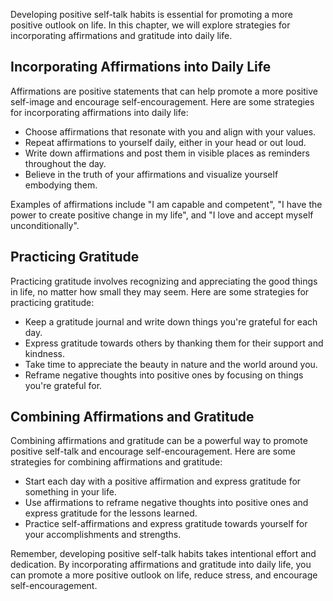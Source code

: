
Developing positive self-talk habits is essential for promoting a more positive outlook on life. In this chapter, we will explore strategies for incorporating affirmations and gratitude into daily life.

Incorporating Affirmations into Daily Life
------------------------------------------

Affirmations are positive statements that can help promote a more positive self-image and encourage self-encouragement. Here are some strategies for incorporating affirmations into daily life:

* Choose affirmations that resonate with you and align with your values.
* Repeat affirmations to yourself daily, either in your head or out loud.
* Write down affirmations and post them in visible places as reminders throughout the day.
* Believe in the truth of your affirmations and visualize yourself embodying them.

Examples of affirmations include "I am capable and competent", "I have the power to create positive change in my life", and "I love and accept myself unconditionally".

Practicing Gratitude
--------------------

Practicing gratitude involves recognizing and appreciating the good things in life, no matter how small they may seem. Here are some strategies for practicing gratitude:

* Keep a gratitude journal and write down things you're grateful for each day.
* Express gratitude towards others by thanking them for their support and kindness.
* Take time to appreciate the beauty in nature and the world around you.
* Reframe negative thoughts into positive ones by focusing on things you're grateful for.

Combining Affirmations and Gratitude
------------------------------------

Combining affirmations and gratitude can be a powerful way to promote positive self-talk and encourage self-encouragement. Here are some strategies for combining affirmations and gratitude:

* Start each day with a positive affirmation and express gratitude for something in your life.
* Use affirmations to reframe negative thoughts into positive ones and express gratitude for the lessons learned.
* Practice self-affirmations and express gratitude towards yourself for your accomplishments and strengths.

Remember, developing positive self-talk habits takes intentional effort and dedication. By incorporating affirmations and gratitude into daily life, you can promote a more positive outlook on life, reduce stress, and encourage self-encouragement.
